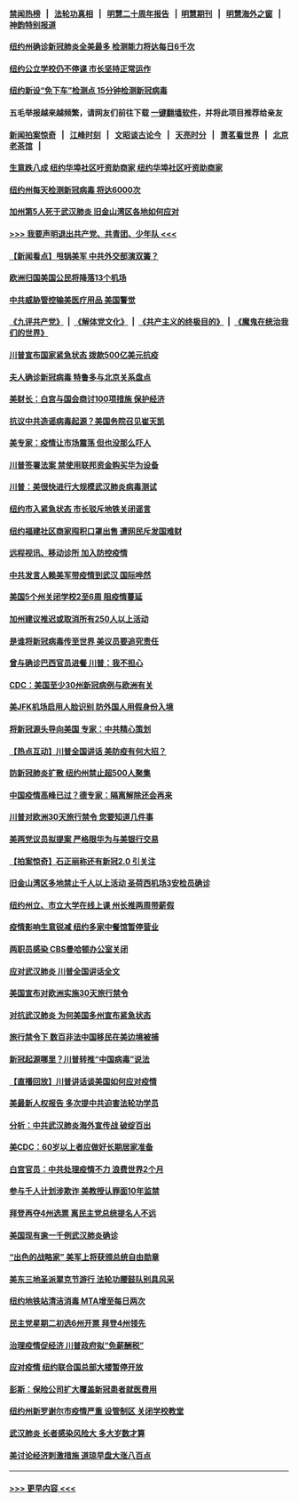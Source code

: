 #### [禁闻热榜](热点新闻.md?=0)  &nbsp;&nbsp;|&nbsp;&nbsp; [法轮功真相](https://github.com/gfw-breaker/truth/blob/master/README.md?=0) &nbsp;&nbsp;|&nbsp;&nbsp; [明慧二十周年报告](https://github.com/gfw-breaker/mh-reports/blob/master/README.md?=0) &nbsp;&nbsp;|&nbsp;&nbsp;[明慧期刊](https://github.com/gfw-breaker/mh-qikan) &nbsp;&nbsp;|&nbsp;&nbsp; [明慧海外之窗](https://github.com/gfw-breaker/mh-news/blob/master/README.md?=0) &nbsp;&nbsp;|&nbsp;&nbsp; [神韵特别报道](https://github.com/gfw-breaker/mh-news/blob/master/shenyun.md?=0)
#### [纽约州确诊新冠肺炎全美最多  检测能力将达每日6千次](../pages/nsc412/n11939581.md?t=03141502) 
#### [纽约公立学校仍不停课 市长坚持正常运作](../pages/nsc412/n11939557.md?t=03141502) 
#### [纽约新设“免下车”检测点  15分钟检测新冠病毒](../pages/nsc412/n11939513.md?t=03141502) 
#### 五毛举报越来越频繁，请网友们前往下载 [一键翻墙软件](https://github.com/gfw-breaker/ssr-accounts)，并将此项目推荐给亲友
#### [新闻拍案惊奇](https://github.com/gfw-breaker/banned-news/blob/master/pages/link4.md) &nbsp;&nbsp;|&nbsp;&nbsp; [江峰时刻](https://github.com/gfw-breaker/banned-news/blob/master/pages/link4.md) &nbsp;&nbsp;|&nbsp;&nbsp; [文昭谈古论今](https://github.com/gfw-breaker/banned-news/blob/master/pages/link4.md) &nbsp;&nbsp;|&nbsp;&nbsp; [天亮时分](https://github.com/gfw-breaker/banned-news/blob/master/pages/link4.md) &nbsp;&nbsp;|&nbsp;&nbsp; [萧茗看世界](https://github.com/gfw-breaker/banned-news/blob/master/pages/link4.md) &nbsp;&nbsp;|&nbsp;&nbsp; [北京老茶馆](https://github.com/gfw-breaker/banned-news/blob/master/pages/link4.md) &nbsp;&nbsp;|&nbsp;&nbsp; 
#### [生意跌八成 纽约华埠社区吁资助商家                                                                                                                                                                                                                                                                                                                                                                                                                                                         纽约华埠社区吁资助商家](../pages/nsc412/n11939562.md?t=03141502) 
#### [纽约州每天检测新冠病毒  将达6000次](../pages/nsc412/n11939510.md?t=03141502) 
#### [加州第5人死于武汉肺炎 旧金山湾区各地如何应对](../pages/nsc412/n11939263.md?t=03141502) 
#### [>>> 我要声明退出共产党、共青团、少年队 <<<](https://github.com/begood0513/goodnews/blob/master/quit/letter.md) 
#### [【新闻看点】甩锅美军 中共外交部演双簧？](../pages/nsc412/n11938828.md?t=03141502) 
#### [欧洲归国美国公民将降落13个机场](../pages/nsc412/n11939026.md?t=03141502) 
#### [中共威胁管控输美医疗用品 美国警觉](../pages/nsc412/n11938602.md?t=03141502) 
#### [《九评共产党》](https://github.com/begood0513/9ping.md/blob/master/README.md) &nbsp;|&nbsp; [《解体党文化》](../../../../jtdwh.md/blob/master/README.md)  &nbsp;|&nbsp; [《共产主义的终极目的》](../../../../gczydzjmd.md/blob/master/README.md) &nbsp;|&nbsp; [《魔鬼在统治我们的世界》](../../../../mgztzwmdsj.md/blob/master/README.md) 
#### [川普宣布国家紧急状态 拨款500亿美元抗疫](../pages/nsc412/n11939032.md?t=03141502) 
#### [夫人确诊新冠病毒 特鲁多与北京关系盘点](../pages/nsc412/n11938748.md?t=03141502) 
#### [美财长：白宫与国会商讨100项措施 保护经济](../pages/nsc412/n11938829.md?t=03141502) 
#### [抗议中共造谣病毒起源？美国务院召见崔天凯](../pages/nsc412/n11938747.md?t=03141502) 
#### [美专家：疫情让市场震荡 但也没那么吓人](../pages/nsc412/n11938573.md?t=03141502) 
#### [川普签署法案 禁使用联邦资金购买华为设备](../pages/nsc412/n11938279.md?t=03141502) 
#### [川普：美很快进行大规模武汉肺炎病毒测试](../pages/nsc412/n11938523.md?t=03141502) 
#### [纽约市入紧急状态  市长驳斥地铁关闭谣言](../pages/nsc412/n11937384.md?t=03141502) 
#### [纽约福建社区商家囤积口罩出售 遭网民斥发国难财](../pages/nsc412/n11937354.md?t=03141502) 
#### [远程视讯、移动诊所  加入防控疫情](../pages/nsc412/n11937370.md?t=03141502) 
#### [中共发言人赖美军带疫情到武汉 国际哗然](../pages/nsc412/n11936484.md?t=03141502) 
#### [美国5个州关闭学校2至6周 阻疫情蔓延](../pages/nsc412/n11937190.md?t=03141502) 
#### [加州建议推迟或取消所有250人以上活动](../pages/nsc412/n11937373.md?t=03141502) 
#### [是谁将新冠病毒传至世界 美议员要追究责任](../pages/nsc412/n11936827.md?t=03141502) 
#### [曾与确诊巴西官员进餐 川普：我不担心](../pages/nsc412/n11936958.md?t=03141502) 
#### [CDC：美国至少30州新冠病例与欧洲有关](../pages/nsc412/n11936623.md?t=03141502) 
#### [美JFK机场启用人脸识别 防外国人用假身份入境](../pages/nsc412/n11936511.md?t=03141502) 
#### [将新冠源头导向美国 专家：中共精心策划](../pages/nsc412/n11936432.md?t=03141502) 
#### [【热点互动】川普全国讲话 美防疫有何大招？](../pages/nsc412/n11936288.md?t=03141502) 
#### [防新冠肺炎扩散 纽约州禁止超500人聚集](../pages/nsc412/n11936400.md?t=03141502) 
#### [中国疫情高峰已过？德专家：隔离解除还会再来](../pages/nsc412/n11935994.md?t=03141502) 
#### [川普对欧洲30天旅行禁令 您要知道几件事](../pages/nsc412/n11935870.md?t=03141502) 
#### [美两党议员拟提案 严格限华为与美银行交易](../pages/nsc412/n11935733.md?t=03141502) 
#### [【拍案惊奇】石正丽称还有新冠2.0 引关注](../pages/nsc412/n11934119.md?t=03141502) 
#### [旧金山湾区多地禁止千人以上活动  圣荷西机场3安检员确诊](../pages/nsc412/n11934646.md?t=03141502) 
#### [纽约州立、市立大学在线上课 州长推两周带薪假](../pages/nsc412/n11934353.md?t=03141502) 
#### [疫情影响生意锐减  纽约多家中餐馆暂停营业](../pages/nsc412/n11934327.md?t=03141502) 
#### [两职员感染  CBS曼哈顿办公室关闭](../pages/nsc412/n11934324.md?t=03141502) 
#### [应对武汉肺炎 川普全国讲话全文](../pages/nsc412/n11934150.md?t=03141502) 
#### [美国宣布对欧洲实施30天旅行禁令](../pages/nsc412/n11933815.md?t=03141502) 
#### [对抗武汉肺炎 为何美国多州宣布紧急状态](../pages/nsc412/n11933167.md?t=03141502) 
#### [旅行禁令下 数百非法中国移民在美边境被捕](../pages/nsc412/n11933581.md?t=03141502) 
#### [新冠起源哪里？川普转推“中国病毒”说法](../pages/nsc412/n11933596.md?t=03141502) 
#### [【直播回放】川普讲话谈美国如何应对疫情](../pages/nsc412/n11933533.md?t=03141502) 
#### [美最新人权报告 多次提中共迫害法轮功学员](../pages/nsc412/n11933487.md?t=03141502) 
#### [分析：中共武汉肺炎海外宣传战 破绽百出](../pages/nsc412/n11933338.md?t=03141502) 
#### [美CDC：60岁以上者应做好长期居家准备](../pages/nsc412/n11933128.md?t=03141502) 
#### [白宫官员：中共处理疫情不力 浪费世界2个月](../pages/nsc412/n11932744.md?t=03141502) 
#### [参与千人计划涉欺诈 美教授认罪面10年监禁](../pages/nsc412/n11932927.md?t=03141502) 
#### [拜登再夺4州选票 离民主党总统提名人不远](../pages/nsc412/n11932668.md?t=03141502) 
#### [美国现有逾一千例武汉肺炎确诊](../pages/nsc412/n11932451.md?t=03141502) 
#### [“出色的战略家” 美军上将获颁总统自由勋章](../pages/nsc412/n11932193.md?t=03141502) 
#### [美东三地圣派翠克节游行  法轮功腰鼓队别具风采](../pages/nsc412/n11931646.md?t=03141502) 
#### [纽约地铁站清洁消毒  MTA增至每日两次](../pages/nsc412/n11931570.md?t=03141502) 
#### [民主党星期二初选6州开票 拜登4州领先](../pages/nsc412/n11931114.md?t=03141502) 
#### [治理疫情促经济 川普政府拟“免薪酬税”](../pages/nsc412/n11931088.md?t=03141502) 
#### [应对疫情 纽约联合国总部大楼暂停开放](../pages/nsc412/n11930658.md?t=03141502) 
#### [彭斯：保险公司扩大覆盖新冠患者就医费用](../pages/nsc412/n11930726.md?t=03141502) 
#### [纽约州新罗谢尔市疫情严重  设管制区 关闭学校教堂](../pages/nsc412/n11930740.md?t=03141502) 
#### [武汉肺炎 长者感染风险大 多大岁数才算](../pages/nsc412/n11930449.md?t=03141502) 
#### [美讨论经济刺激措施 道琼早盘大涨八百点](../pages/nsc412/n11930191.md?t=03141502) 

----
#### [ >>> 更早内容 <<< ](../indexes/nsc412-earlier.md)
